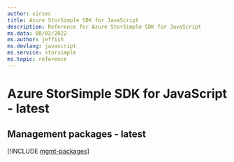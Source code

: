 ```yaml
---
author: xirzec
title: Azure StorSimple SDK for JavaScript
description: Reference for Azure StorSimple SDK for JavaScript
ms.data: 08/02/2022
ms.author: jeffish
ms.devlang: javascript
ms.service: storsimple
ms.topic: reference
---
```

# Azure StorSimple SDK for JavaScript - latest

## Management packages - latest
[!INCLUDE [mgmt-packages](storsimple-mgmt-index.md)]